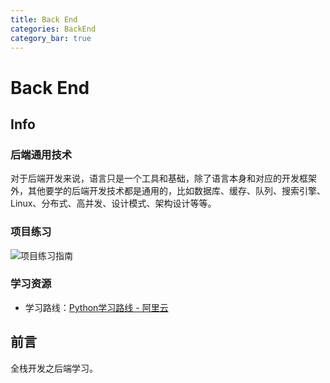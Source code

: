 ```yaml
---
title: Back End
categories: BackEnd
category_bar: true
---
```



# Back End

## Info

### 后端通用技术

对于后端开发来说，语言只是一个工具和基础，除了语言本身和对应的开发框架外，其他要学的后端开发技术都是通用的，比如数据库、缓存、队列、搜索引擎、Linux、分布式、高并发、设计模式、架构设计等等。


### 项目练习

![项目练习指南](https://dwj-oss.oss-cn-nanjing.aliyuncs.com/images/202402132335880.png)

### 学习资源

- 学习路线：[Python学习路线 - 阿里云](https://developer.aliyun.com/learning/roadmap/python)

## 前言

全栈开发之后端学习。

